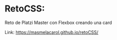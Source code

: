 # RetoCSS: 
Reto de Platzi Master con Flexbox creando una card

Link: https://masmelacarol.github.io/retoCSS/
